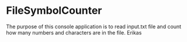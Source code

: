 # FileSymbolCounter

The purpose of this console application is to read input.txt file and count how many numbers and characters are in the file.
Erikas
